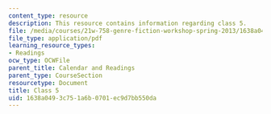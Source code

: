 ```yaml
---
content_type: resource
description: This resource contains information regarding class 5.
file: /media/courses/21w-758-genre-fiction-workshop-spring-2013/1638a0493c751a6b0701ec9d7bb550da_MIT21W_758S13_Class_5.pdf
file_type: application/pdf
learning_resource_types:
- Readings
ocw_type: OCWFile
parent_title: Calendar and Readings
parent_type: CourseSection
resourcetype: Document
title: Class 5
uid: 1638a049-3c75-1a6b-0701-ec9d7bb550da
---
```

